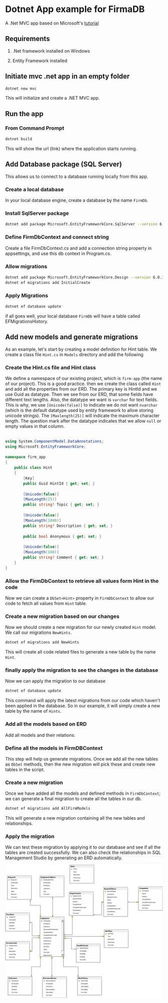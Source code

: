 # Dotnet App example for FirmaDB

A .Net MVC app based on Microsoft's [tutorial](https://learn.microsoft.com/en-us/aspnet/core/tutorials/first-mvc-app/start-mvc?view=aspnetcore-8.0&tabs=visual-studio-code) 

## Requirements

1. .Net framework installed on Windows

2. Entity Framework installed

## Initiate mvc .net app in an empty folder

```bash
dotnet new mvc
```

This will initialize and create a .NET MVC app. 

## Run the app

### From Command Prompt

```bash
dotnet build
```
 
This will show the url (link) where the application starts running. 

## Add Database package (SQL Server)

This allows us to connect to a database running locally from this app. 

### Create a local database

In your local database engine, create a database by the name `FirmDb`.

### Install SqlServer package 

```bash
dotnet add package Microsoft.EntityFrameworkCore.SqlServer --version 6.0.11
```

### Define FirmDbContext and connect string
Create a file FirmDbContext.cs and add a connection string property in appsettings, and use this db context in Program.cs.

### Allow migrations 
```bash
dotnet add package Microsoft.EntityFrameworkCore.Design --version 6.0.11
dotnet ef migrations add InitialCreate
```

### Apply Migrations
```bash
dotnet ef database update
```

if all goes well, your local database `FirmDb` will have a table called EFMigrationsHistory. 

## Add new models and generate migrations

As an example, let's start by creating a model definition for Hint table. We create a class file `Hint.cs` in `Models` directory and add the following

### Create the Hint.cs file and Hint class
We define a namespace of our existing project, which is `firm-app` (the name of our project). This is a good practice. 
then we create the class called `Hint` and add all the properties from our ERD. The primary key is HintId and we use Guid as datatype. Then we see from our ERD, that some fields 
have different text lengths. Also, the datatype we want is `varchar` for text fields. This is why, we use `[Unicode(false)]` to indicate we do not want `nvarchar` (which is the default datatype used by entity framework to allow storing unicode strings). The `[Maxlength(25)]` will indicate the maximum character length. The question mark after the datatype indicates that we allow `null` or empty values in that column.


```cs

using System.ComponentModel.DataAnnotations;
using Microsoft.EntityFrameworkCore;

namespace firm_app
{
    public class Hint
    {
        [Key]
        public Guid HintId { get; set; }

        [Unicode(false)]
        [MaxLength(25)]
        public string? Topic { get; set; }

        [Unicode(false)]
        [MaxLength(1000)]
        public string? Description { get; set; }

        public bool Anonymous { get; set; }

        [Unicode(false)]
        [MaxLength(100)]
        public string? Comment { get; set; }
    }
}

```

### Allow the FirmDbContext to retrieve all values form Hint in the code

Now we can create a `DbSet<Hint>` property in `FirmDbContext` to allow our code to fetch all values from `Hint` table. 

### Create a new migration based on our changes
Now we should create a new migration for our newly created `Hint` model. We call our migrations `NewHints`.

```bash
dotnet ef migrations add NewHints
```

This will create all code related files to generate a new table by the name `Hint`. 


### finally apply the migration to see the changes in the database
Now we can apply the migration to our database

```bash
dotnet ef database update
```

This command will apply the latest migrations from our code which haven't been applied in the database. So in our example, it will simply create a new table by the name of `Hints`.


### Add all the models based on ERD 
Add all models and their relations. 

### Define all the models in FirmDBContext
This step will help us generate migrations. Once we add all the new tables as `DbSet` methods, then the new migration will pick these and create new tables in the script. 

### Create a new migration
Once we have added all the models and defined methods in `FirmDbContext`; we can generate a final migration to create all the tables in our db. 

```bash
dotnet ef migrations add AllFirmModels
```

This will generate a new migration containing all the new tables and relationships. 

### Apply the migration
We can test these migration by applying it to our database and see if all the tables are created successfully. We can also check the relationships in SQL Management Studio by generating an ERD automatically. 

![erd](./screenshots/erd.png)
